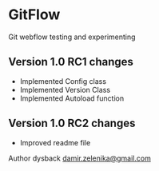 # GitFlow
Git webflow testing and experimenting

## Version 1.0 RC1 changes
- Implemented Config class
- Implemented Version Class
- Implemented Autoload function

## Version 1.0 RC2 changes
- Improved readme file

Author dysback
damir.zelenika@gmail.com
